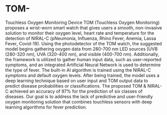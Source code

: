 # TOM-
Touchless Oxygen Monitoring Device
TOM (Touchless Oxygen Monitoring) proposes a wrist-worn smart watch that gives users a smooth, non-invasive solution to monitor their oxygen level, heart rate and temperature for the detection of NIRAL-C (pNeumonia, Influenza, Rhino Fever, Anemia, Lassa Fever, Covid-19). Using the photodetector of the TOM watch, the suggested model begins gathering oxygen data from 280-700 nm LED sources [UVB (280-320 nm), UVA (320-400 nm), and visible (400-700 nm). Additionally, the framework is utilized to gather human input data, such as user-reported symptoms, and an integrated Artificial Neural Network is used to determine the type of fever. The built-in AI algorithm is trained using the NIRAL-C symptoms and default oxygen levels. After being trained, the model uses a deep learning technique based on user input and TOM output data to predict disease probabilities or classifications. The proposed TOM & NIRAL-C achieved an accuracy of 97% for the prediction of six classes of diseases. Our goal is to address the lack of predictive and user-friendly oxygen monitoring solution that combines touchless sensors with deep learning algorithms for fever prediction.
